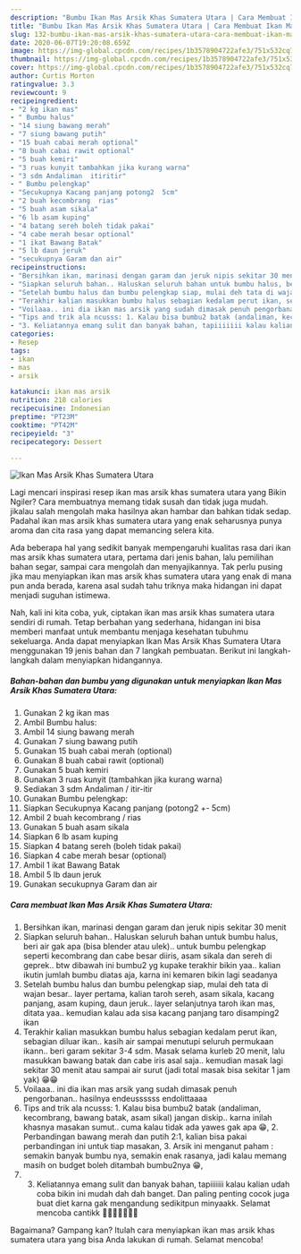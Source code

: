 ```yaml
---
description: "Bumbu Ikan Mas Arsik Khas Sumatera Utara | Cara Membuat Ikan Mas Arsik Khas Sumatera Utara Yang Lezat"
title: "Bumbu Ikan Mas Arsik Khas Sumatera Utara | Cara Membuat Ikan Mas Arsik Khas Sumatera Utara Yang Lezat"
slug: 132-bumbu-ikan-mas-arsik-khas-sumatera-utara-cara-membuat-ikan-mas-arsik-khas-sumatera-utara-yang-lezat
date: 2020-06-07T19:20:08.659Z
image: https://img-global.cpcdn.com/recipes/1b3578904722afe3/751x532cq70/ikan-mas-arsik-khas-sumatera-utara-foto-resep-utama.jpg
thumbnail: https://img-global.cpcdn.com/recipes/1b3578904722afe3/751x532cq70/ikan-mas-arsik-khas-sumatera-utara-foto-resep-utama.jpg
cover: https://img-global.cpcdn.com/recipes/1b3578904722afe3/751x532cq70/ikan-mas-arsik-khas-sumatera-utara-foto-resep-utama.jpg
author: Curtis Morton
ratingvalue: 3.3
reviewcount: 9
recipeingredient:
- "2 kg ikan mas"
- " Bumbu halus"
- "14 siung bawang merah"
- "7 siung bawang putih"
- "15 buah cabai merah optional"
- "8 buah cabai rawit optional"
- "5 buah kemiri"
- "3 ruas kunyit tambahkan jika kurang warna"
- "3 sdm Andaliman  itiritir"
- " Bumbu pelengkap"
- "Secukupnya Kacang panjang potong2  5cm"
- "2 buah kecombrang  rias"
- "5 buah asam sikala"
- "6 lb asam kuping"
- "4 batang sereh boleh tidak pakai"
- "4 cabe merah besar optional"
- "1 ikat Bawang Batak"
- "5 lb daun jeruk"
- "secukupnya Garam dan air"
recipeinstructions:
- "Bersihkan ikan, marinasi dengan garam dan jeruk nipis sekitar 30 menit"
- "Siapkan seluruh bahan.. Haluskan seluruh bahan untuk bumbu halus, beri air gak apa (bisa blender atau ulek).. untuk bumbu pelengkap seperti kecombrang dan cabe besar diiris, asam sikala dan sereh di geprek.. btw dibawah ini bumbu2 yg kupake terakhir bikin yaa.. kalian ikutin jumlah bumbu diatas aja, karna ini kemaren bikin lagi seadanya"
- "Setelah bumbu halus dan bumbu pelengkap siap, mulai deh tata di wajan besar.. layer pertama, kalian taroh sereh, asam sikala, kacang panjang, asam kuping, daun jeruk.. layer selanjutnya taroh ikan mas, ditata yaa.. kemudian kalau ada sisa kacang panjang taro disamping2 ikan"
- "Terakhir kalian masukkan bumbu halus sebagian kedalam perut ikan, sebagian diluar ikan.. kasih air sampai menutupi seluruh permukaan ikann.. beri garam sekitar 3-4 sdm. Masak selama kurleb 20 menit, lalu masukkan bawang batak dan cabe iris asal saja.. kemudian masak lagi sekitar 30 menit atau sampai air surut (jadi total masak bisa sekitar 1 jam yak) 😁😁"
- "Voilaaa.. ini dia ikan mas arsik yang sudah dimasak penuh pengorbanan.. hasilnya endeussssss endolittaaaa"
- "Tips and trik ala ncusss: 1. Kalau bisa bumbu2 batak (andaliman, kecombrang, bawang batak, asam sikal) jangan diskip.. karna inilah khasnya masakan sumut.. cuma kalau tidak ada yawes gak apa 😁, 2. Perbandingan bawang merah dan putih 2:1, kalian bisa pakai perbandingan ini untuk tiap masakan, 3. Arsik ini menganut paham : semakin banyak bumbu nya, semakin enak rasanya, jadi kalau memang masih on budget boleh ditambah bumbu2nya 😁,"
- "3. Keliatannya emang sulit dan banyak bahan, tapiiiiiii kalau kalian udah coba bikin ini mudah dah dah banget. Dan paling penting cocok juga buat diet karna gak mengandung sedikitpun minyaakk. Selamat mencoba cantikk 👍🏻👍🏻👍🏻🙏"
categories:
- Resep
tags:
- ikan
- mas
- arsik

katakunci: ikan mas arsik 
nutrition: 218 calories
recipecuisine: Indonesian
preptime: "PT23M"
cooktime: "PT42M"
recipeyield: "3"
recipecategory: Dessert

---
```



![Ikan Mas Arsik Khas Sumatera Utara](https://img-global.cpcdn.com/recipes/1b3578904722afe3/751x532cq70/ikan-mas-arsik-khas-sumatera-utara-foto-resep-utama.jpg)

Lagi mencari inspirasi resep ikan mas arsik khas sumatera utara yang Bikin Ngiler? Cara membuatnya memang tidak susah dan tidak juga mudah. jikalau salah mengolah maka hasilnya akan hambar dan bahkan tidak sedap. Padahal ikan mas arsik khas sumatera utara yang enak seharusnya punya aroma dan cita rasa yang dapat memancing selera kita.

Ada beberapa hal yang sedikit banyak mempengaruhi kualitas rasa dari ikan mas arsik khas sumatera utara, pertama dari jenis bahan, lalu pemilihan bahan segar, sampai cara mengolah dan menyajikannya. Tak perlu pusing jika mau menyiapkan ikan mas arsik khas sumatera utara yang enak di mana pun anda berada, karena asal sudah tahu triknya maka hidangan ini dapat menjadi suguhan istimewa.




Nah, kali ini kita coba, yuk, ciptakan ikan mas arsik khas sumatera utara sendiri di rumah. Tetap berbahan yang sederhana, hidangan ini bisa memberi manfaat untuk membantu menjaga kesehatan tubuhmu sekeluarga. Anda dapat menyiapkan Ikan Mas Arsik Khas Sumatera Utara menggunakan 19 jenis bahan dan 7 langkah pembuatan. Berikut ini langkah-langkah dalam menyiapkan hidangannya.

<!--inarticleads1-->

##### Bahan-bahan dan bumbu yang digunakan untuk menyiapkan Ikan Mas Arsik Khas Sumatera Utara:

1. Gunakan 2 kg ikan mas
1. Ambil  Bumbu halus:
1. Ambil 14 siung bawang merah
1. Gunakan 7 siung bawang putih
1. Gunakan 15 buah cabai merah (optional)
1. Gunakan 8 buah cabai rawit (optional)
1. Gunakan 5 buah kemiri
1. Gunakan 3 ruas kunyit (tambahkan jika kurang warna)
1. Sediakan 3 sdm Andaliman / itir-itir
1. Gunakan  Bumbu pelengkap:
1. Siapkan Secukupnya Kacang panjang (potong2 +- 5cm)
1. Ambil 2 buah kecombrang / rias
1. Gunakan 5 buah asam sikala
1. Siapkan 6 lb asam kuping
1. Siapkan 4 batang sereh (boleh tidak pakai)
1. Siapkan 4 cabe merah besar (optional)
1. Ambil 1 ikat Bawang Batak
1. Ambil 5 lb daun jeruk
1. Gunakan secukupnya Garam dan air




<!--inarticleads2-->

##### Cara membuat Ikan Mas Arsik Khas Sumatera Utara:

1. Bersihkan ikan, marinasi dengan garam dan jeruk nipis sekitar 30 menit
1. Siapkan seluruh bahan.. Haluskan seluruh bahan untuk bumbu halus, beri air gak apa (bisa blender atau ulek).. untuk bumbu pelengkap seperti kecombrang dan cabe besar diiris, asam sikala dan sereh di geprek.. btw dibawah ini bumbu2 yg kupake terakhir bikin yaa.. kalian ikutin jumlah bumbu diatas aja, karna ini kemaren bikin lagi seadanya
1. Setelah bumbu halus dan bumbu pelengkap siap, mulai deh tata di wajan besar.. layer pertama, kalian taroh sereh, asam sikala, kacang panjang, asam kuping, daun jeruk.. layer selanjutnya taroh ikan mas, ditata yaa.. kemudian kalau ada sisa kacang panjang taro disamping2 ikan
1. Terakhir kalian masukkan bumbu halus sebagian kedalam perut ikan, sebagian diluar ikan.. kasih air sampai menutupi seluruh permukaan ikann.. beri garam sekitar 3-4 sdm. Masak selama kurleb 20 menit, lalu masukkan bawang batak dan cabe iris asal saja.. kemudian masak lagi sekitar 30 menit atau sampai air surut (jadi total masak bisa sekitar 1 jam yak) 😁😁
1. Voilaaa.. ini dia ikan mas arsik yang sudah dimasak penuh pengorbanan.. hasilnya endeussssss endolittaaaa
1. Tips and trik ala ncusss: 1. Kalau bisa bumbu2 batak (andaliman, kecombrang, bawang batak, asam sikal) jangan diskip.. karna inilah khasnya masakan sumut.. cuma kalau tidak ada yawes gak apa 😁, 2. Perbandingan bawang merah dan putih 2:1, kalian bisa pakai perbandingan ini untuk tiap masakan, 3. Arsik ini menganut paham : semakin banyak bumbu nya, semakin enak rasanya, jadi kalau memang masih on budget boleh ditambah bumbu2nya 😁,
1. 3. Keliatannya emang sulit dan banyak bahan, tapiiiiiii kalau kalian udah coba bikin ini mudah dah dah banget. Dan paling penting cocok juga buat diet karna gak mengandung sedikitpun minyaakk. Selamat mencoba cantikk 👍🏻👍🏻👍🏻🙏




Bagaimana? Gampang kan? Itulah cara menyiapkan ikan mas arsik khas sumatera utara yang bisa Anda lakukan di rumah. Selamat mencoba!
